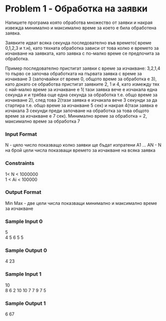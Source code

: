 # Problem 1 - Обработка на заявки

Напишете програма която обработва множество от заявки и накрая извежда минимално и максимално време за което е била обработена заявка.

Заявките идват всяка секунда последователно във времето( време 0,1,2,3 и т.н), като тяхната обработка зависи от това колко е времето за изчакване на заявката, като заявка с по-малко време се предпочита за обработка.

Пример последователно пристигат заявки с време за изчакване: 3,2,1,4 то първо се започва обработката на първата заявка с време за изчакване 3 (започвайки от време 0, общото време за обработка е 3), като докато се обработва пристигат заявките 2, 1 и 4, като измежду тях с най-малко време за изчакване е 1( тази заявка вече е изчакала една секунда и и трябва още една секунда за обработка т.е. общо време за изчакване 2), след това 2(тази заявка е изчакала вече 3 секунди за да стартира т.е. общо време за изчакване 5 сек) и накрая 4(тази заявка е изчакала 3 секунди преди започване на обработка за това общото време за изчакване е 7 сек). Минимално време за обработка = 2, максимално време за обработка 7

### Input Format

N - цяло число показващо колко заявки ще бъдат изпратени A1 ... AN - N на брой цели числа показващи времето за изчакване на всяка заявка

### Constraints

1< N < 1000000 <br>
1 < Ai < 100000

### Output Format

Min Max - две цели числа показващи минимално и максимално време за изчакване

### Sample Input 0

5 <br>
4 5 6 5 5 

### Sample Output 0

4 23

### Sample Input 1

10 <br>
8 6 2 10 10 7 7 9 7 5 


### Sample Output 1

6 67

